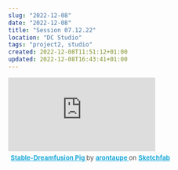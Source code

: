```yaml
---
slug: "2022-12-08"
date: "2022-12-08"
title: "Session 07.12.22"
location: "DC Studio"
tags: "project2, studio"
created: 2022-12-08T11:51:12+01:00
updated: 2022-12-08T16:43:41+01:00
---
```


<div class="sketchfab-embed-wrapper"> <iframe title="Stable-Dreamfusion Pig" frameborder="0" allowfullscreen mozallowfullscreen="true" webkitallowfullscreen="true" allow="autoplay; fullscreen; xr-spatial-tracking" xr-spatial-tracking execution-while-out-of-viewport execution-while-not-rendered web-share src="https://sketchfab.com/models/0af6d95988e44c73a693c45e1db44cad/embed?autospin=1&autostart=1&ui_theme=dark&dnt=1"> </iframe> <p style="font-size: 13px; font-weight: normal; margin: 5px; color: #4A4A4A;"> <a href="https://sketchfab.com/3d-models/stable-dreamfusion-pig-0af6d95988e44c73a693c45e1db44cad?utm_medium=embed&utm_campaign=share-popup&utm_content=0af6d95988e44c73a693c45e1db44cad" target="_blank" style="font-weight: bold; color: #1CAAD9;"> Stable-Dreamfusion Pig </a> by <a href="https://sketchfab.com/arontaupe?utm_medium=embed&utm_campaign=share-popup&utm_content=0af6d95988e44c73a693c45e1db44cad" target="_blank" style="font-weight: bold; color: #1CAAD9;"> arontaupe </a> on <a href="https://sketchfab.com?utm_medium=embed&utm_campaign=share-popup&utm_content=0af6d95988e44c73a693c45e1db44cad" target="_blank" style="font-weight: bold; color: #1CAAD9;">Sketchfab</a></p></div>
